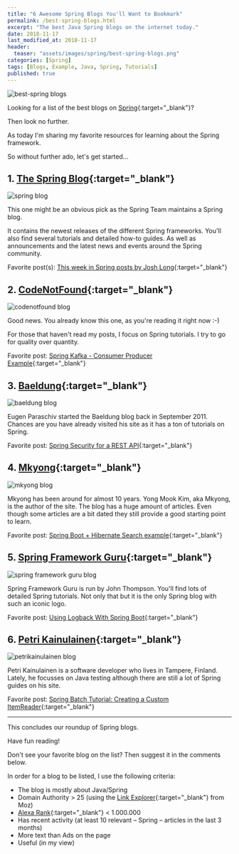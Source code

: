 ```yaml
---
title: "6 Awesome Spring Blogs You'll Want to Bookmark"
permalink: /best-spring-blogs.html
excerpt: "The best Java Spring blogs on the internet today."
date: 2018-11-17
last_modified_at: 2018-11-17
header:
  teaser: "assets/images/spring/best-spring-blogs.png"
categories: [Spring]
tags: [Blogs, Example, Java, Spring, Tutorials]
published: true
---
```


<img src="{{ site.url }}/assets/images/spring/best-spring-blogs.png" alt="best-spring blogs" class="align-right title-image">

Looking for a list of the best blogs on [Spring](https://spring.io/){:target="_blank"}?

Then look no further.

As today I'm sharing my favorite resources for learning about the Spring framework.

So without further ado, let's get started…

## 1. [The Spring Blog](https://spring.io/blog){:target="_blank"}

<img src="{{ site.url }}/assets/images/spring/spring-blog.png" alt="spring blog">

This one might be an obvious pick as the Spring Team maintains a Spring blog.

It contains the newest releases of the different Spring frameworks. You'll also find several tutorials and detailed how-to guides. As well as announcements and the latest news and events around the Spring community.

Favorite post(s): [This week in Spring posts by Josh Long](https://spring.io/team/jlong){:target="_blank"}

## 2. [CodeNotFound](https://codenotfound.com/blog/){:target="_blank"}

<img src="{{ site.url }}/assets/images/spring/codenotfound-blog.png" alt="codenotfound blog">

Good news. You already know this one, as you're reading it right now :-)

For those that haven't read my posts, I focus on Spring tutorials. I try to go for quality over quantity.

Favorite post: [Spring Kafka - Consumer Producer Example](https://www.codenotfound.com/spring-kafka-consumer-producer-example.html){:target="_blank"}

## 3. [Baeldung](https://www.baeldung.com/category/spring/){:target="_blank"}

<img src="{{ site.url }}/assets/images/spring/baeldung-blog.png" alt="baeldung blog">

Eugen Paraschiv started the Baeldung blog back in September 2011. Chances are you have already visited his site as it has a ton of tutorials on Spring.

Favorite post: [Spring Security for a REST API](https://www.baeldung.com/securing-a-restful-web-service-with-spring-security){:target="_blank"}

## 4. [Mkyong](https://www.mkyong.com/tutorials/spring-boot-tutorials/){:target="_blank"}

<img src="{{ site.url }}/assets/images/spring/mkyong-blog.png" alt="mkyong blog">

Mkyong has been around for almost 10 years. Yong Mook Kim, aka Mkyong, is the author of the site. The blog has a huge amount of articles. Even though some articles are a bit dated they still provide a good starting point to learn.

Favorite post: [Spring Boot + Hibernate Search example](http://www.mkyong.com/spring-boot/spring-boot-hibernate-search-example/){:target="_blank"}

## 5. [Spring Framework Guru](https://springframework.guru/blog/){:target="_blank"}

<img src="{{ site.url }}/assets/images/spring/spring-framework-guru-blog.png" alt="spring framework guru blog">

Spring Framework Guru is run by John Thompson. You'll find lots of detailed Spring tutorials. Not only that but it is the only Spring blog with such an iconic logo.

Favorite post: [Using Logback With Spring Boot](https://springframework.guru/using-logback-spring-boot/){:target="_blank"}

## 6. [Petri Kainulainen](https://www.petrikainulainen.net/tutorials/){:target="_blank"}

<img src="{{ site.url }}/assets/images/spring/petrikainulainen-blog.png" alt="petrikainulainen blog">

Petri Kainulainen is a software developer who lives in Tampere, Finland. Lately, he focusses on Java testing although there are still a lot of Spring guides on his site.

Favorite post: [Spring Batch Tutorial: Creating a Custom ItemReader](https://www.petrikainulainen.net/programming/spring-framework/spring-batch-tutorial-creating-a-custom-itemreader/){:target="_blank"}

---

This concludes our roundup of Spring blogs.

Have fun reading!

Don't see your favorite blog on the list? Then suggest it in the comments below.

In order for a blog to be listed, I use the following criteria:
* The blog is mostly about Java/Spring
* Domain Authority > 25 (using the [Link Explorer](https://analytics.moz.com/pro/link-explorer/home){:target="_blank"} from Moz)
* [Alexa Rank](https://www.alexa.com/siteinfo){:target="_blank"} < 1.000.000
* Has recent activity (at least 10 relevant – Spring – articles in the last 3 months)
* More text than Ads on the page
* Useful (in my view)
